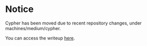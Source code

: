 # Notice

Cypher has been moved due to recent repository changes, under machines/medium/cypher.

You can access the writeup [here](../machines/medium/cypher/cypher-writeup.md).